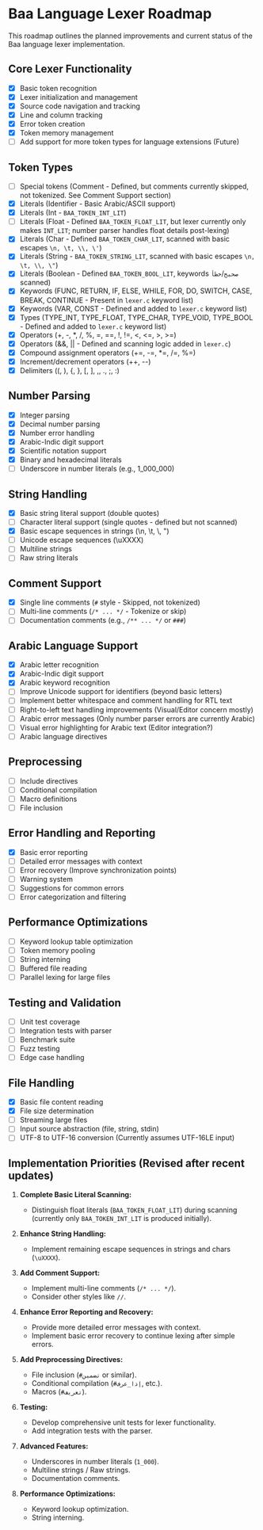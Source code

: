 # Baa Language Lexer Roadmap

This roadmap outlines the planned improvements and current status of the Baa language lexer implementation.

## Core Lexer Functionality

- [x] Basic token recognition
- [x] Lexer initialization and management
- [x] Source code navigation and tracking
- [x] Line and column tracking
- [x] Error token creation
- [x] Token memory management
- [ ] Add support for more token types for language extensions (Future)

## Token Types

- [ ] Special tokens (Comment - Defined, but comments currently skipped, not tokenized. See Comment Support section)
- [x] Literals (Identifier - Basic Arabic/ASCII support)
- [x] Literals (Int - `BAA_TOKEN_INT_LIT`)
- [ ] Literals (Float - Defined `BAA_TOKEN_FLOAT_LIT`, but lexer currently only makes `INT_LIT`; number parser handles float details post-lexing)
- [x] Literals (Char - Defined `BAA_TOKEN_CHAR_LIT`, scanned with basic escapes `\n, \t, \\, \'`)
- [x] Literals (String - `BAA_TOKEN_STRING_LIT`, scanned with basic escapes `\n, \t, \\, \"`)
- [x] Literals (Boolean - Defined `BAA_TOKEN_BOOL_LIT`, keywords `صحيح`/`خطأ` scanned)
- [x] Keywords (FUNC, RETURN, IF, ELSE, WHILE, FOR, DO, SWITCH, CASE, BREAK, CONTINUE - Present in `lexer.c` keyword list)
- [x] Keywords (VAR, CONST - Defined and added to `lexer.c` keyword list)
- [x] Types (TYPE_INT, TYPE_FLOAT, TYPE_CHAR, TYPE_VOID, TYPE_BOOL - Defined and added to `lexer.c` keyword list)
- [x] Operators (+, -, *, /, %, =, ==, !, !=, <, <=, >, >=)
- [x] Operators (&&, || - Defined and scanning logic added in `lexer.c`)
- [x] Compound assignment operators (+=, -=, *=, /=, %=)
- [x] Increment/decrement operators (++, --)
- [x] Delimiters ((, ), {, }, [, ], ,, ., ;, :)

## Number Parsing

- [x] Integer parsing
- [x] Decimal number parsing
- [x] Number error handling
- [x] Arabic-Indic digit support
- [x] Scientific notation support
- [x] Binary and hexadecimal literals
- [ ] Underscore in number literals (e.g., 1_000_000)

## String Handling

- [x] Basic string literal support (double quotes)
- [ ] Character literal support (single quotes - defined but not scanned)
- [x] Basic escape sequences in strings (\n, \t, \\, \")
- [ ] Unicode escape sequences (\uXXXX)
- [ ] Multiline strings
- [ ] Raw string literals

## Comment Support

- [x] Single line comments (`#` style - Skipped, not tokenized)
- [ ] Multi-line comments (`/* ... */` - Tokenize or skip)
- [ ] Documentation comments (e.g., `/** ... */` or `###`)

## Arabic Language Support

- [x] Arabic letter recognition
- [x] Arabic-Indic digit support
- [x] Arabic keyword recognition
- [ ] Improve Unicode support for identifiers (beyond basic letters)
- [ ] Implement better whitespace and comment handling for RTL text
- [ ] Right-to-left text handling improvements (Visual/Editor concern mostly)
- [ ] Arabic error messages (Only number parser errors are currently Arabic)
- [ ] Visual error highlighting for Arabic text (Editor integration?)
- [ ] Arabic language directives

## Preprocessing

- [ ] Include directives
- [ ] Conditional compilation
- [ ] Macro definitions
- [ ] File inclusion

## Error Handling and Reporting

- [x] Basic error reporting
- [ ] Detailed error messages with context
- [ ] Error recovery (Improve synchronization points)
- [ ] Warning system
- [ ] Suggestions for common errors
- [ ] Error categorization and filtering

## Performance Optimizations

- [ ] Keyword lookup table optimization
- [ ] Token memory pooling
- [ ] String interning
- [ ] Buffered file reading
- [ ] Parallel lexing for large files

## Testing and Validation

- [ ] Unit test coverage
- [ ] Integration tests with parser
- [ ] Benchmark suite
- [ ] Fuzz testing
- [ ] Edge case handling

## File Handling

- [x] Basic file content reading
- [x] File size determination
- [ ] Streaming large files
- [ ] Input source abstraction (file, string, stdin)
- [ ] UTF-8 to UTF-16 conversion (Currently assumes UTF-16LE input)

## Implementation Priorities (Revised after recent updates)

1. **Complete Basic Literal Scanning:**
    - Distinguish float literals (`BAA_TOKEN_FLOAT_LIT`) during scanning (currently only `BAA_TOKEN_INT_LIT` is produced initially).
2. **Enhance String Handling:**
   - Implement remaining escape sequences in strings and chars (`\uXXXX`).

3. **Add Comment Support:**
    - Implement multi-line comments (`/* ... */`).
    - Consider other styles like `//`.
4. **Enhance Error Reporting and Recovery:**
    - Provide more detailed error messages with context.
    - Implement basic error recovery to continue lexing after simple errors.
5. **Add Preprocessing Directives:**
    - File inclusion (`#تضمين` or similar).
    - Conditional compilation (`#إذا_عرف`, etc.).
    - Macros (`#تعريف`).
6. **Testing:**
    - Develop comprehensive unit tests for lexer functionality.
    - Add integration tests with the parser.
7. **Advanced Features:**
    - Underscores in number literals (`1_000`).
    - Multiline strings / Raw strings.
    - Documentation comments.
8. **Performance Optimizations:**
    - Keyword lookup optimization.
    - String interning.
